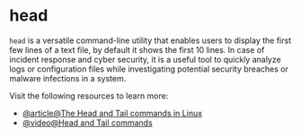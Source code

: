 # head

`head` is a versatile command-line utility that enables users to display the first few lines of a text file, by default it shows the first 10 lines. In case of incident response and cyber security, it is a useful tool to quickly analyze logs or configuration files while investigating potential security breaches or malware infections in a system.

Visit the following resources to learn more:

- [@article@The Head and Tail commands in Linux](https://www.baeldung.com/linux/head-tail-commands)
- [@video@Head and Tail commands](https://www.youtube.com/watch?v=5EqL6Fc7NNw)